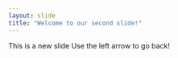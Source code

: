 ```yaml
---
layout: slide
title: "Welcome to our second slide!"
---
```

This is a new slide
Use the left arrow to go back!